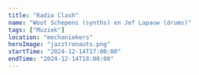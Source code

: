 ```yaml
---
title: "Radio Clash"
name: "Wout Schepens (synths) en Jef Lapauw (drums)"
tags: ["Muziek"]
location: "mechaniekers"
heroImage: "jazztronauts.png"
startTime: "2024-12-14T17:00:00"
endTime: "2024-12-14T18:00:00"
---
```


